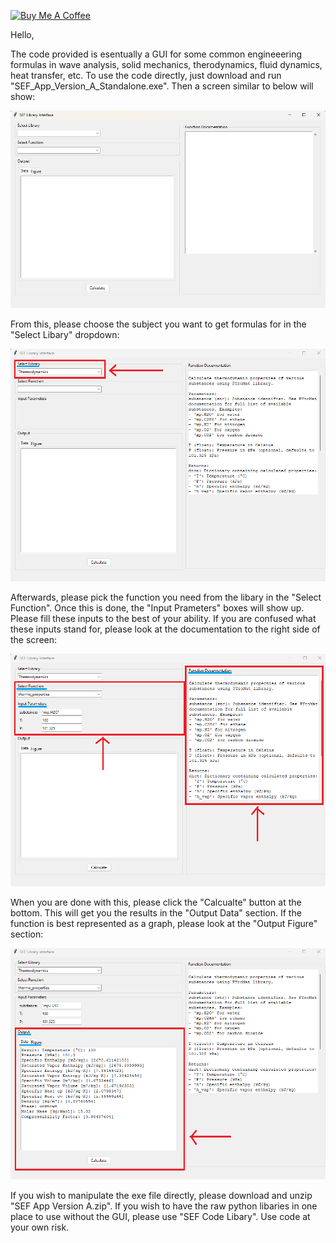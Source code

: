 <a href="https://www.buymeacoffee.com/randompers0" target="_blank"><img src="https://cdn.buymeacoffee.com/buttons/default-orange.png" alt="Buy Me A Coffee" height="41" width="174"></a>

Hello,

The code provided is esentually a GUI for some common engineeering formulas in wave analysis, solid mechanics, therodynamics, fluid dynamics, heat transfer, etc. To use the code directly, just download and run "SEF_App_Version_A_Standalone.exe". Then a screen similar to below will show:

![alt text](https://github.com/DonNguyen123/Don-Public-Projects/blob/13e5491a0a19b7032d2215c0851cb5612658fe6a/Example%20Images/Main_Interface.png)

From this, please choose the subject you want to get formulas for in the "Select Libary" dropdown:

![alt text](https://github.com/DonNguyen123/Don-Public-Projects/blob/c1e5b103b85ca60a65a87580e0be3471e3f2a11a/Example%20Images/Select_Libary.png)

Afterwards, please pick the function you need from the libary in the "Select Function". Once this is done, the "Input Prameters" boxes will show up. Please fill these inputs to the best of your ability. If you are confused what these inputs stand for, please look at the documentation to the right side of the screen:

![alt text](https://github.com/DonNguyen123/Don-Public-Projects/blob/c1e5b103b85ca60a65a87580e0be3471e3f2a11a/Example%20Images/Select_Function.png)

When you are done with this, please click the "Calcualte" button at the bottom. This will get you the results in the "Output Data" section. If the function is best represented as a graph, please look at the "Output Figure" section:

![alt text](https://github.com/DonNguyen123/Don-Public-Projects/blob/c1e5b103b85ca60a65a87580e0be3471e3f2a11a/Example%20Images/See_Result.png)

If you wish to manipulate the exe file directly, please download and unzip "SEF App Version A.zip". If you wish to have the raw python libaries in one place to use without the GUI, please use "SEF Code Libary". Use code at your own risk.

